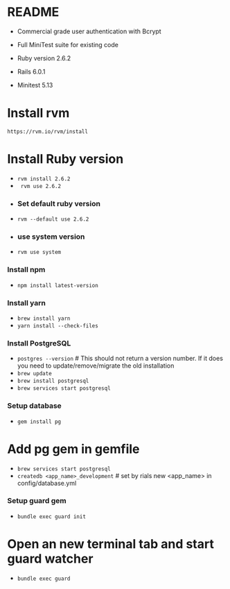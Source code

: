 # README

* Commercial grade user authentication with Bcrypt

* Full MiniTest suite for existing code

* Ruby version 2.6.2

* Rails 6.0.1

* Minitest 5.13

# Install rvm
`https://rvm.io/rvm/install`

# Install Ruby version
* `rvm install 2.6.2`
* ` rvm use 2.6.2`
* ### Set default ruby version
* `rvm --default use 2.6.2`
* ### use system version
* `rvm use system`

### Install npm
* `npm install latest-version`

### Install yarn
* `brew install yarn`
* `yarn install --check-files`

### Install PostgreSQL
* `postgres --version` # This should not return a version number. If it does you need to update/remove/migrate the old installation
* `brew update`
* `brew install postgresql`
* `brew services start postgresql`

### Setup database
* `gem install pg`
# Add pg gem in gemfile
* `brew services start postgresql`
* `createdb <app_name>_development` # set by rials new <app_name> in config/database.yml

### Setup guard gem
* `bundle exec guard init`
# Open an new terminal tab and start guard watcher
* `bundle exec guard`
